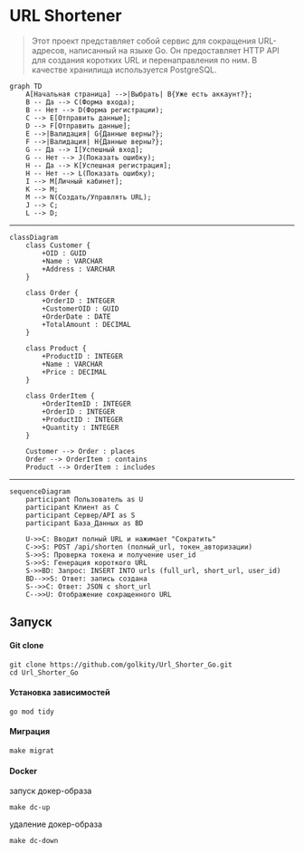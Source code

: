 # URL Shortener

>Этот проект представляет собой сервис для сокращения URL-адресов, написанный на языке Go. Он предоставляет HTTP API для создания коротких URL и перенаправления по ним. В качестве хранилища используется PostgreSQL.

```mermaid
graph TD
    A[Начальная страница] -->|Выбрать| B{Уже есть аккаунт?};
    B -- Да --> C(Форма входа);
    B -- Нет --> D(Форма регистрации);
    C --> E[Отправить данные];
    D --> F[Отправить данные];
    E -->|Валидация| G{Данные верны?};
    F -->|Валидация| H{Данные верны?};
    G -- Да --> I[Успешный вход];
    G -- Нет --> J(Показать ошибку);
    H -- Да --> K[Успешная регистрация];
    H -- Нет --> L(Показать ошибку);
    I --> M[Личный кабинет];
    K --> M;
    M --> N(Создать/Управлять URL);
    J --> C;
    L --> D;
```

-----

```mermaid
classDiagram
    class Customer {
        +OID : GUID
        +Name : VARCHAR
        +Address : VARCHAR
    }

    class Order {
        +OrderID : INTEGER
        +CustomerOID : GUID
        +OrderDate : DATE
        +TotalAmount : DECIMAL
    }

    class Product {
        +ProductID : INTEGER
        +Name : VARCHAR
        +Price : DECIMAL
    }

    class OrderItem {
        +OrderItemID : INTEGER
        +OrderID : INTEGER
        +ProductID : INTEGER
        +Quantity : INTEGER
    }

    Customer --> Order : places
    Order --> OrderItem : contains
    Product --> OrderItem : includes

```

------

```mermaid
sequenceDiagram
    participant Пользователь as U
    participant Клиент as C
    participant Сервер/API as S
    participant База_Данных as BD

    U->>C: Вводит полный URL и нажимает "Сократить"
    C->>S: POST /api/shorten (полный_url, токен_авторизации)
    S->>S: Проверка токена и получение user_id
    S->>S: Генерация короткого URL
    S->>BD: Запрос: INSERT INTO urls (full_url, short_url, user_id)
    BD-->>S: Ответ: запись создана
    S-->>C: Ответ: JSON с short_url
    C-->>U: Отображение сокращенного URL
```

## Запуск

#### **Git clone**

```shell
git clone https://github.com/golkity/Url_Shorter_Go.git
cd Url_Shorter_Go
```

#### Установка зависимостей

```shell
go mod tidy
```

#### Миграция

```shell
make migrat
```

#### Docker

запуск докер-образа

```shell
make dc-up
```

удаление докер-образа

```shell
make dc-down
```

